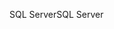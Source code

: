 <span data-ttu-id="a6fef-101">SQL Server</span><span class="sxs-lookup"><span data-stu-id="a6fef-101">SQL Server</span></span>